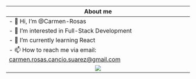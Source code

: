 |                About me                  |
|-------------------------------------------------------------------------------------------------------------------------------------|
| - 👋 Hi, I’m @Carmen-Rosas             |                                                                                                     |
| - 👀 I’m interested in Full-Stack Development |                                                                                                     |
| - 🌱 I’m currently learning React       |                                                                                                     |
| - 📫 How to reach me via email: carmen.rosas.cancio.suarez@gmail.com |                                                                                                     |
|<div align="center"><img src="https://github-readme-stats.vercel.app/api/top-langs/?username=Carmen-Rosas&theme=gruvbox_light" /></div>|
